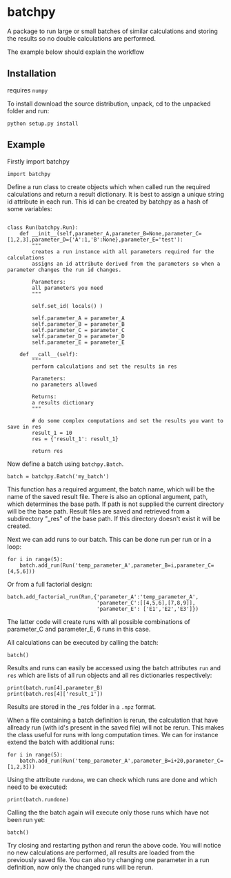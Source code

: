 # batchpy
A package to run large or small batches of similar calculations and storing the results so no double calculations are performed.

The example below should explain the workflow

## Installation
requires `numpy`

To install download the source distribution, unpack, cd to the unpacked folder and run:
```
python setup.py install
```

## Example

Firstly import batchpy
```
import batchpy
```

Define a run class to create objects which when called run the required calculations and return a result dictionary.
It is best to assign a unique string id attribute in each run. This id can be created by batchpy as a hash of some variables:
```

class Run(batchpy.Run):
	def __init__(self,parameter_A,parameter_B=None,parameter_C=[1,2,3],parameter_D={'A':1,'B':None},parameter_E='test'):
		"""
		creates a run instance with all parameters required for the calculations
		assigns an id attribute derived from the parameters so when a parameter changes the run id changes.
		
		Parameters:
		all parameters you need
		"""
		
		self.set_id( locals() )
		
		self.parameter_A = parameter_A
		self.parameter_B = parameter_B
		self.parameter_C = parameter_C
		self.parameter_D = parameter_D
		self.parameter_E = parameter_E
	
	def __call__(self):
		"""
		perform calculations and set the results in res
		
		Parameters: 
		no parameters allowed
		
		Returns:
		a results dictionary
		"""
		
		# do some complex computations and set the results you want to save in res
		result_1 = 10
		res = {'result_1': result_1}
		
		return res
```

Now define a batch using `batchpy.Batch`.
```
batch = batchpy.Batch('my_batch')
```
This function has a required argument, the batch name, which will be the name of the saved result file.
There is also an optional argument, path, which determines the base path. If path is not supplied the current directory will be the base path.
Result files are saved and retrieved from a subdirectory "_res" of the base path. If this directory doesn't exist it will be created.

Next we can add runs to our batch. This can be done run per run or in a loop:
```
for i in range(5):
	batch.add_run(Run('temp_parameter_A',parameter_B=i,parameter_C=[4,5,6]))
```

Or from a full factorial design:
```
batch.add_factorial_run(Run,{'parameter_A':'temp_parameter_A',
							 'parameter_C':[[4,5,6],[7,8,9]],
							 'parameter_E': ['E1','E2','E3']})
```
The latter code will create runs with all possible combinations of parameter_C and parameter_E, 6 runs in this case.

All calculations can be executed by calling the batch:
```
batch()
```

Results and runs can easily be accessed using the batch attributes `run` and `res` which are lists of all run objects and all res dictionaries respectively:
```
print(batch.run[4].parameter_B)
print(batch.res[4]['result_1'])
```

Results are stored in the _res folder in a `.npz` format.

When a file containing a batch definition is rerun, the calculation that have allready run (with id's present in the saved file) will not be rerun.
This makes the class useful for runs with long computation times.
We can for instance extend the batch with additional runs:
```
for i in range(5):
	batch.add_run(Run('temp_parameter_A',parameter_B=i+20,parameter_C=[1,2,3]))
```

Using the attribute `rundone`, we can check which runs are done and which need to be executed:
```
print(batch.rundone)
```

Calling the the batch again will execute only those runs which have not been run yet:
```
batch()
```

Try closing and restarting python and rerun the above code. You will notice no new calculations are performed, all results are loaded from the previously saved file.
You can also try changing one parameter in a run definition, now only the changed runs will be rerun.


 
